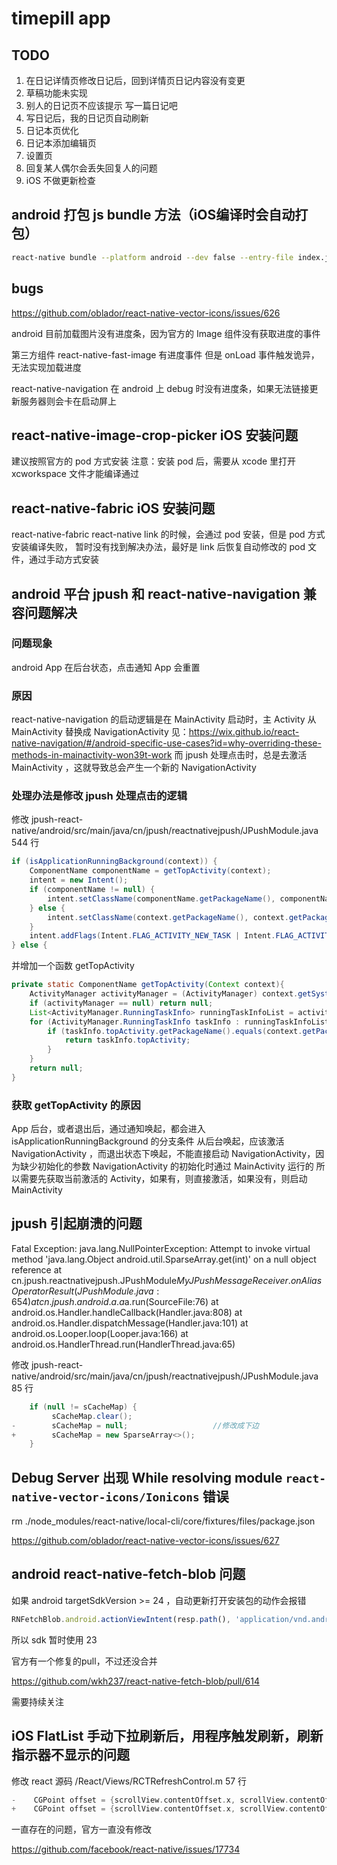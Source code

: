 timepill app
=====

TODO
-----
1. 在日记详情页修改日记后，回到详情页日记内容没有变更
1. 草稿功能未实现
1. 别人的日记页不应该提示 写一篇日记吧
1. 写日记后，我的日记页自动刷新
1. 日记本页优化
1. 日记本添加编辑页
1. 设置页
1. 回复某人偶尔会丢失回复人的问题
1. iOS 不做更新检查

android 打包 js bundle 方法（iOS编译时会自动打包）
-----
```bash
react-native bundle --platform android --dev false --entry-file index.js --bundle-output android/app/src/main/assets/index.android.bundle --assets-dest android/app/src/main/res/
```
bugs
-----
https://github.com/oblador/react-native-vector-icons/issues/626

android 目前加载图片没有进度条，因为官方的 Image 组件没有获取进度的事件

第三方组件 react-native-fast-image 有进度事件
但是 onLoad 事件触发诡异，无法实现加载进度

react-native-navigation 在 android 上 debug 时没有进度条，如果无法链接更新服务器则会卡在启动屏上


react-native-image-crop-picker iOS 安装问题
-----
建议按照官方的 pod 方式安装
注意：安装 pod 后，需要从 xcode 里打开 xcworkspace 文件才能编译通过

react-native-fabric iOS 安装问题
-----
react-native-fabric react-native link 的时候，会通过 pod 安装，但是 pod 方式安装编译失败，
暂时没有找到解决办法，最好是 link 后恢复自动修改的 pod 文件，通过手动方式安装

android 平台 jpush 和 react-native-navigation 兼容问题解决
-----
### 问题现象

android App 在后台状态，点击通知 App 会重置

### 原因

react-native-navigation 的启动逻辑是在 MainActivity 启动时，主 Activity 从 MainActivity 替换成 NavigationActivity
见：https://wix.github.io/react-native-navigation/#/android-specific-use-cases?id=why-overriding-these-methods-in-mainactivity-won39t-work
而 jpush 处理点击时，总是去激活 MainActivity ，这就导致总会产生一个新的 NavigationActivity

### 处理办法是修改 jpush 处理点击的逻辑

修改 jpush-react-native/android/src/main/java/cn/jpush/reactnativejpush/JPushModule.java 544 行
```java
if (isApplicationRunningBackground(context)) {
    ComponentName componentName = getTopActivity(context);
    intent = new Intent();
    if (componentName != null) {
        intent.setClassName(componentName.getPackageName(), componentName.getClassName());
    } else {
        intent.setClassName(context.getPackageName(), context.getPackageName() + ".MainActivity");
    }
    intent.addFlags(Intent.FLAG_ACTIVITY_NEW_TASK | Intent.FLAG_ACTIVITY_SINGLE_TOP | Intent.FLAG_ACTIVITY_CLEAR_TOP);
} else {
```

并增加一个函数 getTopActivity
```java
private static ComponentName getTopActivity(Context context){
    ActivityManager activityManager = (ActivityManager) context.getSystemService(Service.ACTIVITY_SERVICE);
    if (activityManager == null) return null;
    List<ActivityManager.RunningTaskInfo> runningTaskInfoList = activityManager.getRunningTasks(Integer.MAX_VALUE);
    for (ActivityManager.RunningTaskInfo taskInfo : runningTaskInfoList) {
        if (taskInfo.topActivity.getPackageName().equals(context.getPackageName())){
            return taskInfo.topActivity;
        }
    }
    return null;
}
```

### 获取 getTopActivity 的原因
App 后台，或者退出后，通过通知唤起，都会进入 isApplicationRunningBackground 的分支条件
从后台唤起，应该激活 NavigationActivity ，而退出状态下唤起，不能直接启动 NavigationActivity，因为缺少初始化的参数
NavigationActivity 的初始化时通过 MainActivity 运行的
所以需要先获取当前激活的 Activity，如果有，则直接激活，如果没有，则启动 MainActivity

## jpush 引起崩溃的问题

Fatal Exception: java.lang.NullPointerException: Attempt to invoke virtual method 'java.lang.Object android.util.SparseArray.get(int)' on a null object reference
       at cn.jpush.reactnativejpush.JPushModule$MyJPushMessageReceiver.onAliasOperatorResult(JPushModule.java:654)
       at cn.jpush.android.a.a$a.run(SourceFile:76)
       at android.os.Handler.handleCallback(Handler.java:808)
       at android.os.Handler.dispatchMessage(Handler.java:101)
       at android.os.Looper.loop(Looper.java:166)
       at android.os.HandlerThread.run(HandlerThread.java:65)
       
修改 jpush-react-native/android/src/main/java/cn/jpush/reactnativejpush/JPushModule.java 85 行

```java
    if (null != sCacheMap) {
         sCacheMap.clear();
-        sCacheMap = null;                   //修改成下边
+        sCacheMap = new SparseArray<>();
    }
```

## Debug Server 出现 While resolving module `react-native-vector-icons/Ionicons` 错误

rm ./node_modules/react-native/local-cli/core/fixtures/files/package.json

https://github.com/oblador/react-native-vector-icons/issues/627


## android react-native-fetch-blob 问题
如果 android targetSdkVersion >= 24 ，自动更新打开安装包的动作会报错

```javascript
RNFetchBlob.android.actionViewIntent(resp.path(), 'application/vnd.android.package-archive');
```

所以 sdk 暂时使用 23

官方有一个修复的pull，不过还没合并

https://github.com/wkh237/react-native-fetch-blob/pull/614

需要持续关注


## iOS FlatList 手动下拉刷新后，用程序触发刷新，刷新指示器不显示的问题

修改 react 源码 /React/Views/RCTRefreshControl.m 57 行

```objective-c
-    CGPoint offset = {scrollView.contentOffset.x, scrollView.contentOffset.y - self.frame.size.height};
+    CGPoint offset = {scrollView.contentOffset.x, scrollView.contentOffset.y - 60};
```

一直存在的问题，官方一直没有修改

https://github.com/facebook/react-native/issues/17734